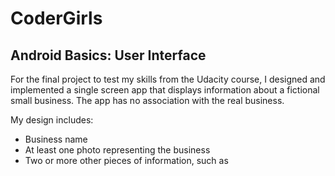 # CoderGirls

## Android Basics: User Interface

For the final project to test my skills from the Udacity course, I designed and implemented 
a single screen app that displays information about a fictional small business. The app
has no association with the real business. 

My design includes:

- Business name
- At least one photo representing the business
- Two or more other pieces of information, such as
